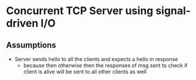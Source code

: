 # Concurrent TCP Server using signal-driven I/O

## Assumptions

- Server sends hello to all the clients and expects a hello in response
  - because then otherwise then the responses of msg sent to check if client is alive will be sent to all other clients as well